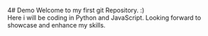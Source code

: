 4# Demo
Welcome to my first git Repository. :)
<br>
Here i will be coding in Python and JavaScript.
Looking forward to showcase and enhance my skills.


